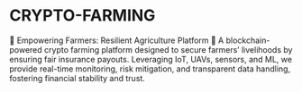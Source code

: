 # CRYPTO-FARMING
🌾 Empowering Farmers: Resilient Agriculture Platform 🚀 A blockchain-powered crypto farming platform designed to secure farmers’ livelihoods by ensuring fair insurance payouts. Leveraging IoT, UAVs, sensors, and ML, we provide real-time monitoring, risk mitigation, and transparent data handling, fostering financial stability and trust.
